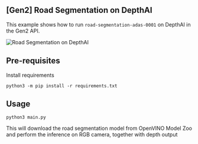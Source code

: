 ## [Gen2] Road Segmentation on DepthAI

This example shows how to run `road-segmentation-adas-0001` on DepthAI in the Gen2 API.

![Road Segmentation on DepthAI](https://user-images.githubusercontent.com/5244214/130064359-b9534b08-0783-4c86-979b-08cbcaff9341.gif)

## Pre-requisites

Install requirements
```
python3 -m pip install -r requirements.txt
```

## Usage

```
python3 main.py
```

This will download the road segmentation model from OpenVINO Model Zoo and perform the inference on RGB camera, together
with depth output